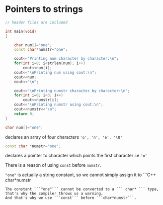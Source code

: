 # Pointers to strings

```C++
// header files are included

int main(void)
{

	char num[]="one";
	const char*numstr="one";

	cout<<"Printing num character by character:\n";
	for(int i=0; i<strlen(num); i++)
		cout<<num[i];
	cout<<"\nPrinting num using cout:\n";
	cout<<num;
	cout<<"\n";

	cout<<"\nPrinting numstr character by character:\n";
	for(int i=0; i<3; i++)
		cout<<numstr[i];
	cout<<"\nPrinting numstr using cout:\n";
	cout<<numstr<<"\n";
	return 0;
}
```

```C++
char num[]="one";
```
declares an array of four characters ``` 'o', 'n', 'e', '\0' ```

```C++
const char *numstr="one";
```
declares a pointer to character which points the first character i.e ``` 'o' ```

There is a reason of using ```const``` before ```numstr```.

```"one"``` is actually a string constant, so we cannot simply assign it to ```C++
char*numstr
```
The constant ```"one"``` cannot be converted to a ``` char* ``` type, that's why the compiler throws us a warning.
And that's why we use ```const``` before ```char*numstr```.
